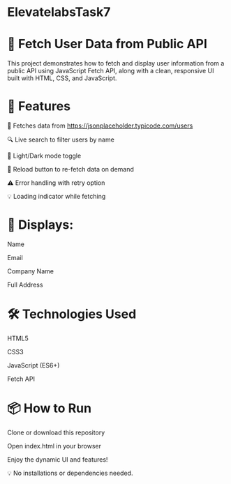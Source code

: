 # ElevatelabsTask7

# 📄 Fetch User Data from Public API
This project demonstrates how to fetch and display user information from a public API using JavaScript Fetch API, along with a clean, responsive UI built with HTML, CSS, and JavaScript.

# 🎯 Features
🔄 Fetches data from https://jsonplaceholder.typicode.com/users

🔍 Live search to filter users by name

🎨 Light/Dark mode toggle

🚀 Reload button to re-fetch data on demand

⚠️ Error handling with retry option

💡 Loading indicator while fetching

# 🧾 Displays:

Name

Email

Company Name

Full Address

# 🛠 Technologies Used
HTML5

CSS3

JavaScript (ES6+)

Fetch API

# 📦 How to Run
Clone or download this repository

Open index.html in your browser

Enjoy the dynamic UI and features!

💡 No installations or dependencies needed.
